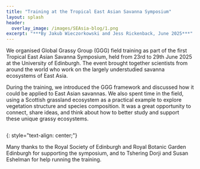 ```yaml
---
title: "Training at the Tropical East Asian Savanna Symposium"
layout: splash
header:
  overlay_image: /images/SEAsia-blog/1.png
excerpt: "***By Jakub Wieczorkowski and Jess Rickenback, June 2025***"
---
```


We organised Global Grassy Group (GGG) field training as part of the first Tropical East Asian Savanna Symposium, held from 23rd to 29th June 2025 at the University of Edinburgh. The event brought together scientists from around the world who work on the largely understudied savanna ecosystems of East Asia. 

During the training, we introduced the GGG framework and discussed how it could be applied to East Asian savannas. We also spent time in the field, using a Scottish grassland ecosystem as a practical example to explore vegetation structure and species composition. It was a great opportunity to connect, share ideas, and think about how to better study and support these unique grassy ecosystems.

<figure style="width: 1000px" class="align-centre">
  <img src="{{ site.url }}{{ site.baseurl }}/images/SEAsia-blog/2.png" alt="">
</figure>
{: style="text-align: center;"}

Many thanks to the Royal Society of Edinburgh and Royal Botanic Garden Edinburgh for supporting the symposium, and to Tshering Dorji and Susan Eshelman for help running the training.
